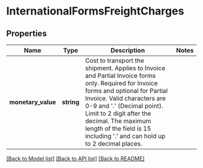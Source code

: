 # InternationalFormsFreightCharges

## Properties
Name | Type | Description | Notes
------------ | ------------- | ------------- | -------------
**monetary_value** | **string** | Cost to transport the shipment.  Applies to Invoice and Partial Invoice forms only. Required for Invoice forms and optional for Partial Invoice. Valid characters are 0-9 and &#x27;.&#x27;  (Decimal point). Limit to 2 digit after the decimal. The maximum length of the field is 15 including &#x27;.&#x27; and can hold up to 2 decimal places. | 

[[Back to Model list]](../../README.md#documentation-for-models) [[Back to API list]](../../README.md#documentation-for-api-endpoints) [[Back to README]](../../README.md)

